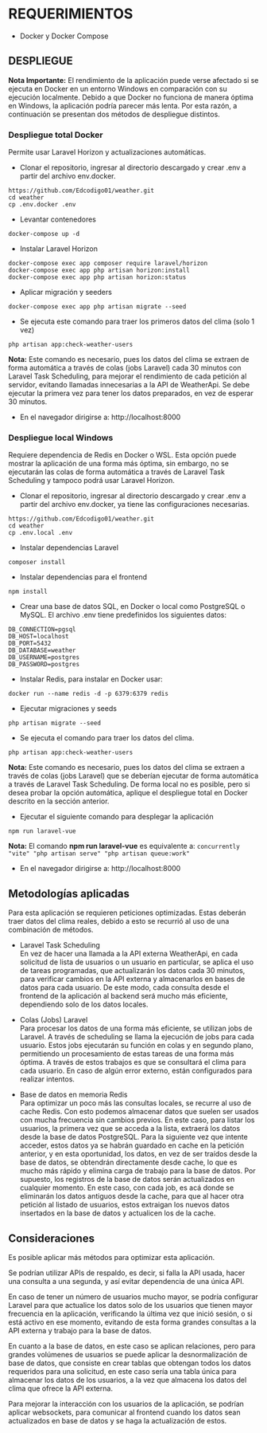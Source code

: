
# REQUERIMIENTOS

- Docker y Docker Compose

## DESPLIEGUE

**Nota Importante:** El rendimiento de la aplicación puede verse afectado si se ejecuta en Docker en un entorno Windows en comparación con su ejecución localmente. Debido a que Docker no funciona de manera óptima en Windows, la aplicación podría parecer más lenta. Por esta razón, a continuación se presentan dos métodos de despliegue distintos.

### Despliegue total Docker

Permite usar Laravel Horizon y actualizaciones automáticas.

- Clonar el repositorio, ingresar al directorio descargado y crear .env a partir del archivo env.docker.
```
https://github.com/Edcodigo01/weather.git
cd weather
cp .env.docker .env
```
 
- Levantar contenedores
```
docker-compose up -d
```

- Instalar Laravel Horizon
```
docker-compose exec app composer require laravel/horizon
docker-compose exec app php artisan horizon:install
docker-compose exec app php artisan horizon:status
```

- Aplicar migración y seeders
```
docker-compose exec app php artisan migrate --seed
```

- Se ejecuta este comando para traer los primeros datos del clima (solo 1 vez)
```
php artisan app:check-weather-users
```

**Nota:** Este comando es necesario, pues los datos del clima se extraen de forma automática a través de colas (jobs Laravel) cada 30 minutos con Laravel Task Scheduling, para mejorar el rendimiento de cada petición al servidor, evitando llamadas innecesarias a la API de WeatherApi. Se debe ejecutar la primera vez para tener los datos preparados, en vez de esperar 30 minutos.

- En el navegador dirigirse a: http://localhost:8000

### Despliegue local Windows

Requiere dependencia de Redis en Docker o WSL. Esta opción puede mostrar la aplicación de una forma más óptima, sin embargo, no se ejecutarán las colas de forma automática a través de Laravel Task Scheduling y tampoco podrá usar Laravel Horizon.

- Clonar el repositorio, ingresar al directorio descargado y crear .env a partir del archivo env.docker, ya tiene las configuraciones necesarias.
```
https://github.com/Edcodigo01/weather.git
cd weather
cp .env.local .env
```

- Instalar dependencias Laravel
```
composer install
```

- Instalar dependencias para el frontend
```
npm install
```

- Crear una base de datos SQL, en Docker o local como PostgreSQL o MySQL. El archivo .env tiene predefinidos los siguientes datos:
```
DB_CONNECTION=pgsql
DB_HOST=localhost
DB_PORT=5432
DB_DATABASE=weather
DB_USERNAME=postgres
DB_PASSWORD=postgres
```

- Instalar Redis, para instalar en Docker usar:
```
docker run --name redis -d -p 6379:6379 redis
```

- Ejecutar migraciones y seeds
```
php artisan migrate --seed
```

- Se ejecuta el comando para traer los datos del clima.
```
php artisan app:check-weather-users
```

**Nota:** Este comando es necesario, pues los datos del clima se extraen a través de colas (jobs Laravel) que se deberían ejecutar de forma automática a través de Laravel Task Scheduling. De forma local no es posible, pero si desea probar la opción automática, aplique el despliegue total en Docker descrito en la sección anterior.

- Ejecutar el siguiente comando para desplegar la aplicación
```
npm run laravel-vue
```

**Nota:** El comando **npm run laravel-vue** es equivalente a: `concurrently "vite" "php artisan serve" "php artisan queue:work"`

- En el navegador dirigirse a: http://localhost:8000

## Metodologías aplicadas

Para esta aplicación se requieren peticiones optimizadas. Estas deberán traer datos del clima reales, debido a esto se recurrió al uso de una combinación de métodos.

- Laravel Task Scheduling  
  En vez de hacer una llamada a la API externa WeatherApi, en cada solicitud de lista de usuarios o un usuario en particular, se aplica el uso de tareas programadas, que actualizarán los datos cada 30 minutos, para verificar cambios en la API externa y almacenarlos en bases de datos para cada usuario. De este modo, cada consulta desde el frontend de la aplicación al backend será mucho más eficiente, dependiendo solo de los datos locales.

- Colas (Jobs) Laravel  
  Para procesar los datos de una forma más eficiente, se utilizan jobs de Laravel. A través de scheduling se llama la ejecución de jobs para cada usuario. Estos jobs ejecutarán su función en colas y en segundo plano, permitiendo un procesamiento de estas tareas de una forma más óptima. A través de estos trabajos es que se consultará el clima para cada usuario. En caso de algún error externo, están configurados para realizar intentos.

- Base de datos en memoria Redis  
  Para optimizar un poco más las consultas locales, se recurre al uso de cache Redis. Con esto podemos almacenar datos que suelen ser usados con mucha frecuencia sin cambios previos. En este caso, para listar los usuarios, la primera vez que se acceda a la lista, extraerá los datos desde la base de datos PostgreSQL. Para la siguiente vez que intente acceder, estos datos ya se habrán guardado en cache en la petición anterior, y en esta oportunidad, los datos, en vez de ser traídos desde la base de datos, se obtendrán directamente desde cache, lo que es mucho más rápido y elimina carga de trabajo para la base de datos. Por supuesto, los registros de la base de datos serán actualizados en cualquier momento. En este caso, con cada job, es acá donde se eliminarán los datos antiguos desde la cache, para que al hacer otra petición al listado de usuarios, estos extraigan los nuevos datos insertados en la base de datos y actualicen los de la cache.

## Consideraciones

Es posible aplicar más métodos para optimizar esta aplicación.

Se podrían utilizar APIs de respaldo, es decir, si falla la API usada, hacer una consulta a una segunda, y así evitar dependencia de una única API.

En caso de tener un número de usuarios mucho mayor, se podría configurar Laravel para que actualice los datos solo de los usuarios que tienen mayor frecuencia en la aplicación, verificando la última vez que inició sesión, o si está activo en ese momento, evitando de esta forma grandes consultas a la API externa y trabajo para la base de datos.

En cuanto a la base de datos, en este caso se aplican relaciones, pero para grandes volúmenes de usuarios se puede aplicar la desnormalización de base de datos, que consiste en crear tablas que obtengan todos los datos requeridos para una solicitud, en este caso sería una tabla única para almacenar los datos de los usuarios, a la vez que almacena los datos del clima que ofrece la API externa.

Para mejorar la interacción con los usuarios de la aplicación, se podrían aplicar websockets, para comunicar al frontend cuando los datos sean actualizados en base de datos y se haga la actualización de estos.
